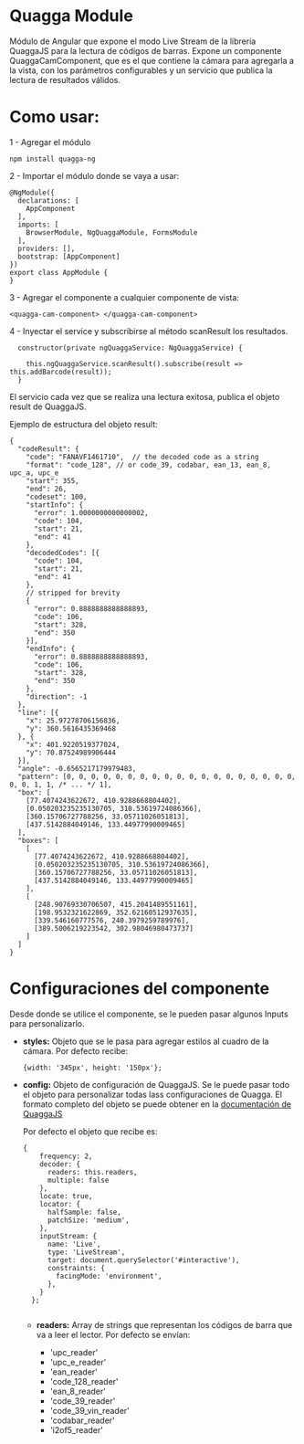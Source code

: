 # Quagga Module

Módulo de Angular que expone el modo Live Stream de la librería QuaggaJS para la lectura de códigos de barras.
Expone un componente QuaggaCamComponent, que es el que contiene la cámara para agregarla a la vista, con los parámetros configurables y un servicio que publica la lectura de resultados válidos.

# Como usar: 

1 - Agregar el módulo 

```
npm install quagga-ng
```

2 - Importar el módulo donde se vaya a usar: 
```
@NgModule({
  declarations: [
    AppComponent
  ],
  imports: [
    BrowserModule, NgQuaggaModule, FormsModule
  ],
  providers: [],
  bootstrap: [AppComponent]
})
export class AppModule {
}
```


3 - Agregar el componente a cualquier componente de vista:

```
<quagga-cam-component> </quagga-cam-component>
```


4 - Inyectar el service y subscribirse al método scanResult los resultados.

```
  constructor(private ngQuaggaService: NgQuaggaService) {

    this.ngQuaggaService.scanResult().subscribe(result => this.addBarcode(result));
  }
```

El servicio cada vez que se realiza una lectura exitosa, publica el objeto result de QuaggaJS. 

Ejemplo de estructura del objeto result: 

```
{
  "codeResult": {
    "code": "FANAVF1461710",  // the decoded code as a string
    "format": "code_128", // or code_39, codabar, ean_13, ean_8, upc_a, upc_e
    "start": 355,
    "end": 26,
    "codeset": 100,
    "startInfo": {
      "error": 1.0000000000000002,
      "code": 104,
      "start": 21,
      "end": 41
    },
    "decodedCodes": [{
      "code": 104,
      "start": 21,
      "end": 41
    },
    // stripped for brevity
    {
      "error": 0.8888888888888893,
      "code": 106,
      "start": 328,
      "end": 350
    }],
    "endInfo": {
      "error": 0.8888888888888893,
      "code": 106,
      "start": 328,
      "end": 350
    },
    "direction": -1
  },
  "line": [{
    "x": 25.97278706156836,
    "y": 360.5616435369468
  }, {
    "x": 401.9220519377024,
    "y": 70.87524989906444
  }],
  "angle": -0.6565217179979483,
  "pattern": [0, 0, 0, 0, 0, 0, 0, 0, 0, 0, 0, 0, 0, 0, 0, 0, 0, 0, 0, 0, 0, 1, 1, /* ... */ 1],
  "box": [
    [77.4074243622672, 410.9288668804402],
    [0.050203235235130705, 310.53619724086366],
    [360.15706727788256, 33.05711026051813],
    [437.5142884049146, 133.44977990009465]
  ],
  "boxes": [
    [
      [77.4074243622672, 410.9288668804402],
      [0.050203235235130705, 310.53619724086366],
      [360.15706727788256, 33.05711026051813],
      [437.5142884049146, 133.44977990009465]
    ],
    [
      [248.90769330706507, 415.2041489551161],
      [198.9532321622869, 352.62160512937635],
      [339.546160777576, 240.3979259789976],
      [389.5006219223542, 302.98046980473737]
    ]
  ]
}

```


# Configuraciones del componente

Desde donde se utilice el componente, se le pueden pasar algunos Inputs para personalizarlo.

- **styles:** Objeto que se le pasa para agregar estilos al cuadro de la cámara. Por defecto recibe: 

  ``` 
  {width: '345px', height: '150px'}; 
  ``` 

- **config:** Objeto de configuración de QuaggaJS. Se le puede pasar todo el objeto para personalizar todas lass configuraciones de Quagga.
  El formato completo del objeto se puede obtener en la [documentación de QuaggaJS](https://github.com/serratus/quaggaJS) 

   Por defecto el objeto que recibe es: 
    ``` 
    {
        frequency: 2,
        decoder: {
          readers: this.readers,
          multiple: false
        },
        locate: true,
        locator: {
          halfSample: false,
          patchSize: 'medium',
        },
        inputStream: {
          name: 'Live',
          type: 'LiveStream',
          target: document.querySelector('#interactive'),
          constraints: {
            facingMode: 'environment',
          },
        }
      };
      
     ``` 
  
  - **readers:** Array de strings que representan los códigos de barra que va a leer el lector.
  Por defecto se envían:
   
    - 'upc_reader' 
    - 'upc_e_reader' 
    - 'ean_reader'
    - 'code_128_reader'
    - 'ean_8_reader'
    - 'code_39_reader'
    - 'code_39_vin_reader' 
    - 'codabar_reader' 
    - 'i2of5_reader' 
  